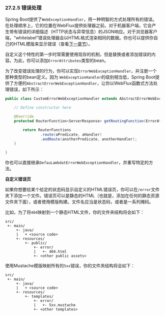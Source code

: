 ### 27.2.5 错误处理

Spring Boot提供了`WebExceptionHandler`，用一种明智的方式处理所有的错误。在处理顺序上，它的位置在WebFlux提供处理器之前。对于机器客户端，它会产生带有错误的详细描述（HTTP状态与异常信息）的JSON响应。对于浏览器客户端，“whitelabel”错误处理器会以HTML格式渲染相同的数据。你也可以提供你自己的HTML模版来显示错误（查看[下一章节](https://docs.spring.io/spring-boot/docs/2.0.0.RELEASE/reference/htmlsingle/#boot-features-webflux-error-handling-custom-error-pages)）。

自定义这个特性的第一步时常需要使用现存的机制，但是替换或者添加错误的内容。为此，你可以添加`ErrorAttributes`类型的bean。

为了改变错误处理的行为，你可以实现`ErrorWebExceptionHandler`，并注册一个那种类型的bean定义。因为 `WebExceptionHandler`的级别相当低，Spring Boot提供了方便的`AbstractErrorWebExceptionHandler`，让你以WebFlux函数式方法处理错误，如下所示：
```java
public class CustomErrorWebExceptionHandler extends AbstractErrorWebExceptionHandler {

	// Define constructor here

	@Override
	protected RouterFunction<ServerResponse> getRoutingFunction(ErrorAttributes errorAttributes) {

		return RouterFunctions
				.route(aPredicate, aHandler)
				.andRoute(anotherPredicate, anotherHandler);
	}

}
```
你也可以直接继承`DefauLambdatErrorWebExceptionHandler`，并重写特定的方法。

**自定义错误页**

如果你想要给某个给定的状态码显示自定义的HTML错误页，你可以在`/error`文件夹下添加一个文件。错误页可以是静态的HTML（也就是，添加在任何的静态资源文件夹下面），或者使用模版构建。文件名应当是状态码，或者是一系列掩码。

比如，为了将`404`映射到一个静态HTML文件，你的文件夹结构将会如下：

```
src/
 +- main/
     +- java/
     |   + <source code>
     +- resources/
         +- public/
             +- error/
             |   +- 404.html
             +- <other public assets>
```

使用Mustache模版映射所有的`5xx`错误，你的文件夹结构将会如下：

```
src/
 +- main/
     +- java/
     |   + <source code>
     +- resources/
         +- templates/
             +- error/
             |   +- 5xx.mustache
             +- <other templates>
```
